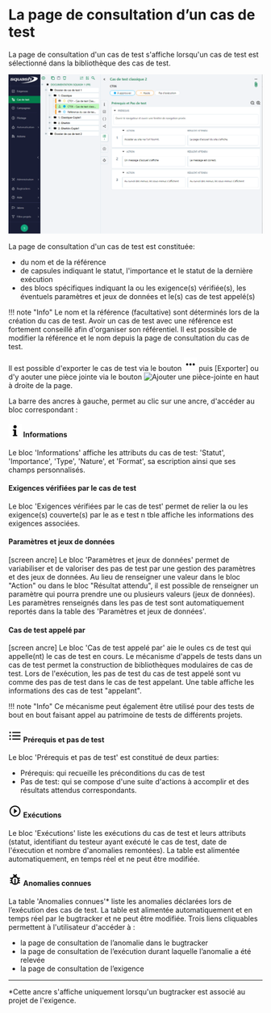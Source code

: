 # La page de consultation d’un cas de test

La page de consultation d'un cas de test s'affiche lorsqu'un cas de test est sélectionné dans la bibliothèque des cas de test.

![Consultation d'un cas de test](resources/Consultation_cas_de_test_classiqueFR.png)

La page de consultation d'un cas de test est constituée:
- du nom et de la référence
- de capsules indiquant le statut, l'importance et le statut de la dernière exécution
- des blocs spécifiques indiquant la ou les exigence(s) vérifiée(s), les éventuels paramètres et jeux de données et le(s) cas de test appelé(s)

!!! note "Info"
	Le nom et la référence (facultative) sont déterminés lors de la création du cas de test. Avoir un cas de test avec une référence est fortement conseillé afin d'organiser son référentiel. Il est possible de modifier la référence et le nom depuis la page de consultation du cas de test.

Il est possible d'exporter le cas de test via le bouton ![Afficher plus](resources/more.png) puis [Exporter] ou d'y aouter une pièce jointe via le bouton ![Ajouter une pièce-jointe](resources/addattachments.png) en haut à droite de la page. 

La barre des ancres à gauche, permet au clic sur une ancre, d'accéder au bloc correspondant :
#### ![Ancre Informations](resources/information.png) Informations
Le bloc 'Informations' affiche les attributs du cas de test: 'Statut', 'Importance', 'Type', 'Nature', et 'Format', sa escription ainsi que ses champs personnalisés.

#### Exigences vérifiées par le cas de test
Le bloc 'Exigences vérifiées par le cas de test' permet de relier la ou les exigence(s) couverte(s) par le as e test n tble affiche les informations des exigences associées.

#### Paramètres et jeux de données
[screen ancre]
Le bloc 'Paramètres et jeux de données' permet de variabiliser et de valoriser des pas de test par une gestion des paramètres et des jeux de données.
Au lieu de renseigner une valeur dans le bloc "Action" ou dans le bloc "Résultat attendu", il est possible de renseigner un paramètre qui pourra prendre une ou plusieurs valeurs (jeux de données). Les paramètres renseignés dans les pas de test sont automatiquement reportés dans la table des 'Paramètres et jeux de données'.

#### Cas de test appelé par 
[screen ancre]
Le bloc 'Cas de test appelé par' aie le oules cs de test qui appelle(nt) le cas de test en cours. Le mécanisme d'appels de tests dans un cas de test permet la construction de bibliothèques modulaires de cas de test. Lors de l'exécution, les pas de test du cas de test appelé sont vu comme des pas de test dans le cas de test appelant. Une table affiche les informations des cas de test "appelant".

!!! note "Info"
	Ce mécanisme peut également être utilisé pour des tests de bout en bout faisant appel au patrimoine de tests de différents projets.

#### ![Ancre Prérequis et pas de test](resources/list.png) Prérequis et pas de test
Le bloc 'Prérequis et pas de test' est constitué de deux parties:
- Prérequis: qui recueille les préconditions du cas de test 
- Pas de test: qui se compose d'une suite d'actions à accomplir et des résultats attendus correspondants.

#### ![Ancre exécutions](resources/play.png) Exécutions
Le bloc 'Exécutions' liste les exécutions du cas de test et leurs attributs (statut, identifiant du testeur ayant exécuté le cas de test, date de l'éxecution et nombre d'anomalies remontées). La table est alimentée automatiquement, en temps réel et ne peut être modifiée. 

#### ![Ancre Anomalies connues](resources/bug.png) Anomalies connues
La table 'Anomalies connues'* liste les anomalies déclarées lors de l’exécution des cas de test. La table est alimentée automatiquement et en temps réel par le bugtracker et ne peut être modifiée.
Trois liens cliquables permettent à l'utilisateur d'accéder à :
 - la page de consultation de l’anomalie dans le bugtracker
 - la page de consultation de l’exécution durant laquelle l’anomalie a été relevée
 -  la page de consultation de l’exigence


---
*Cette ancre s'affiche uniquement lorsqu'un bugtracker est associé au projet de l'exigence.
<!--stackedit_data:
eyJoaXN0b3J5IjpbOTMwMzUxMzg2LDE3NDM2NTI1NzIsMTMwNT
Y3MzAxMyw5NDAzNTQ0NjYsLTIwOTc0NDY2NzYsLTEzNzgwOTY3
MSwtMzQ0NjQzNTE3LC0xNjA1NzU1MjE1LDgxOTMyODQ2MSw0NT
AxNDQ2OTEsMTE3MDE4NDg1LDE4NjU3NTM3MTEsLTE3MzQ0MTM3
NjAsMTY0MTY2NjUsLTE5NzAxMjIzNywtMTEzMTkyOTA5MSwtMj
A2MzE1MzMyOCwtNzg4NjY2OTE2LC0yMDY0NTEwMzcyXX0=
-->